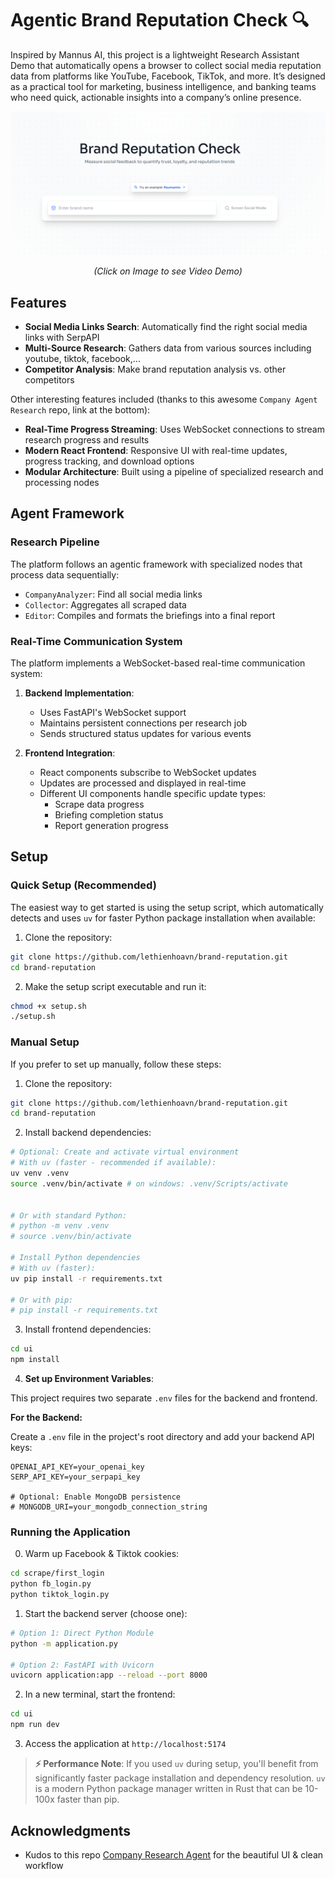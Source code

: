 # Agentic Brand Reputation Check 🔍

Inspired by Mannus AI, this project is a lightweight Research Assistant Demo that automatically opens a browser to collect social media reputation data from platforms like YouTube, Facebook, TikTok, and more.
It’s designed as a practical tool for marketing, business intelligence, and banking teams who need quick, actionable insights into a company’s online presence.

[![Xem Demo](ui/public/brand-reputation-check.png)](https://drive.google.com/file/d/1BRtP5aqp5lEIY1eXp8BrHMypFjcq8mVA/view)

<p align="center"><i>(Click on Image to see Video Demo)</i></p>

## Features

- **Social Media Links Search**: Automatically find the right social media links with SerpAPI
- **Multi-Source Research**: Gathers data from various sources including youtube, tiktok, facebook,...
- **Competitor Analysis**: Make brand reputation analysis vs. other competitors

Other interesting features included (thanks to this awesome `Company Agent Research` repo, link at the bottom):

- **Real-Time Progress Streaming**: Uses WebSocket connections to stream research progress and results
- **Modern React Frontend**: Responsive UI with real-time updates, progress tracking, and download options
- **Modular Architecture**: Built using a pipeline of specialized research and processing nodes

## Agent Framework

### Research Pipeline

The platform follows an agentic framework with specialized nodes that process data sequentially:

- `CompanyAnalyzer`: Find all social media links
- `Collector`: Aggregates all scraped data
- `Editor`: Compiles and formats the briefings into a final report

### Real-Time Communication System

The platform implements a WebSocket-based real-time communication system:

1. **Backend Implementation**:

   - Uses FastAPI's WebSocket support
   - Maintains persistent connections per research job
   - Sends structured status updates for various events

2. **Frontend Integration**:

   - React components subscribe to WebSocket updates
   - Updates are processed and displayed in real-time
   - Different UI components handle specific update types:
     - Scrape data progress
     - Briefing completion status
     - Report generation progress

## Setup

### Quick Setup (Recommended)

The easiest way to get started is using the setup script, which automatically detects and uses `uv` for faster Python package installation when available:

1. Clone the repository:

```bash
git clone https://github.com/lethienhoavn/brand-reputation.git
cd brand-reputation
```

2. Make the setup script executable and run it:

```bash
chmod +x setup.sh
./setup.sh
```

### Manual Setup

If you prefer to set up manually, follow these steps:

1. Clone the repository:

```bash
git clone https://github.com/lethienhoavn/brand-reputation.git
cd brand-reputation
```

2. Install backend dependencies:

```bash
# Optional: Create and activate virtual environment
# With uv (faster - recommended if available):
uv venv .venv
source .venv/bin/activate # on windows: .venv/Scripts/activate


# Or with standard Python:
# python -m venv .venv
# source .venv/bin/activate

# Install Python dependencies
# With uv (faster):
uv pip install -r requirements.txt

# Or with pip:
# pip install -r requirements.txt
```

3. Install frontend dependencies:

```bash
cd ui
npm install
```

4. **Set up Environment Variables**:

This project requires two separate `.env` files for the backend and frontend.

**For the Backend:**

Create a `.env` file in the project's root directory and add your backend API keys:

```env
OPENAI_API_KEY=your_openai_key
SERP_API_KEY=your_serpapi_key

# Optional: Enable MongoDB persistence
# MONGODB_URI=your_mongodb_connection_string
```

### Running the Application

0. Warm up Facebook & Tiktok cookies:

```bash
cd scrape/first_login
python fb_login.py
python tiktok_login.py
```

1. Start the backend server (choose one):

```bash
# Option 1: Direct Python Module
python -m application.py

# Option 2: FastAPI with Uvicorn
uvicorn application:app --reload --port 8000
```

2. In a new terminal, start the frontend:

```bash
cd ui
npm run dev
```

3. Access the application at `http://localhost:5174`

> **⚡ Performance Note**: If you used `uv` during setup, you'll benefit from significantly faster package installation and dependency resolution. `uv` is a modern Python package manager written in Rust that can be 10-100x faster than pip.

## Acknowledgments

- Kudos to this repo [Company Research Agent](https://github.com/guy-hartstein/company-research-agent) for the beautiful UI & clean workflow
